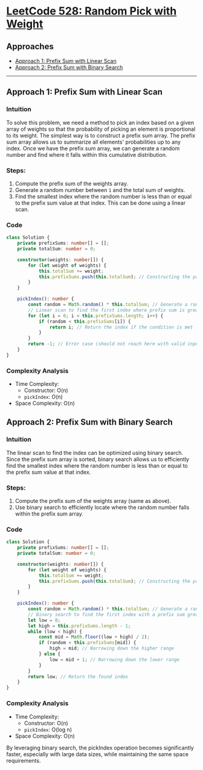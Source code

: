 # [LeetCode 528: Random Pick with Weight](https://leetcode.com/problems/random-pick-with-weight/)

## Approaches
- [Approach 1: Prefix Sum with Linear Scan](#approach-1-prefix-sum-with-linear-scan)
- [Approach 2: Prefix Sum with Binary Search](#approach-2-prefix-sum-with-binary-search)

---

## Approach 1: Prefix Sum with Linear Scan

### Intuition
To solve this problem, we need a method to pick an index based on a given array of weights so that the probability of picking an element is proportional to its weight. The simplest way is to construct a prefix sum array. The prefix sum array allows us to summarize all elements' probabilities up to any index. Once we have the prefix sum array, we can generate a random number and find where it falls within this cumulative distribution.

### Steps:
1. Compute the prefix sum of the weights array.
2. Generate a random number between `1` and the total sum of weights.
3. Find the smallest index where the random number is less than or equal to the prefix sum value at that index. This can be done using a linear scan.

### Code

```typescript
class Solution {
    private prefixSums: number[] = [];
    private totalSum: number = 0;

    constructor(weights: number[]) {
        for (let weight of weights) {
            this.totalSum += weight;
            this.prefixSums.push(this.totalSum); // Constructing the prefix sum array
        }
    }

    pickIndex(): number {
        const random = Math.random() * this.totalSum; // Generate a random number within the range of total sum
        // Linear scan to find the first index where prefix sum is greater than the random number
        for (let i = 0; i < this.prefixSums.length; i++) {
            if (random < this.prefixSums[i]) {
                return i; // Return the index if the condition is met
            }
        }
        return -1; // Error case (should not reach here with valid input)
    }
}

```

### Complexity Analysis
- Time Complexity: 
  - Constructor: O(n)
  - `pickIndex`: O(n)
- Space Complexity: O(n)

## Approach 2: Prefix Sum with Binary Search

### Intuition
The linear scan to find the index can be optimized using binary search. Since the prefix sum array is sorted, binary search allows us to efficiently find the smallest index where the random number is less than or equal to the prefix sum value at that index.

### Steps:
1. Compute the prefix sum of the weights array (same as above).
2. Use binary search to efficiently locate where the random number falls within the prefix sum array.

### Code

```typescript
class Solution {
    private prefixSums: number[] = [];
    private totalSum: number = 0;

    constructor(weights: number[]) {
        for (let weight of weights) {
            this.totalSum += weight;
            this.prefixSums.push(this.totalSum); // Constructing the prefix sum array
        }
    }

    pickIndex(): number {
        const random = Math.random() * this.totalSum; // Generate a random number within the total range
        // Binary search to find the first index with a prefix sum greater than the random number
        let low = 0;
        let high = this.prefixSums.length - 1;
        while (low < high) {
            const mid = Math.floor((low + high) / 2);
            if (random < this.prefixSums[mid]) {
                high = mid; // Narrowing down the higher range
            } else {
                low = mid + 1; // Narrowing down the lower range
            }
        }
        return low; // Return the found index
    }
}
```

### Complexity Analysis
- Time Complexity: 
  - Constructor: O(n)
  - `pickIndex`: O(log n)
- Space Complexity: O(n)

By leveraging binary search, the pickIndex operation becomes significantly faster, especially with large data sizes, while maintaining the same space requirements.

